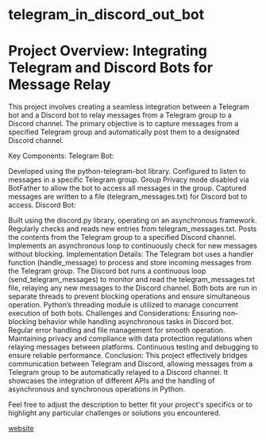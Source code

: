 # telegram_in_discord_out_bot

# Project Overview: Integrating Telegram and Discord Bots for Message Relay
This project involves creating a seamless integration between a Telegram bot and a Discord bot to relay messages from a Telegram group to a Discord channel. The primary objective is to capture messages from a specified Telegram group and automatically post them to a designated Discord channel.

Key Components:
Telegram Bot:

Developed using the python-telegram-bot library.
Configured to listen to messages in a specific Telegram group.
Group Privacy mode disabled via BotFather to allow the bot to access all messages in the group.
Captured messages are written to a file (telegram_messages.txt) for Discord bot to access.
Discord Bot:

Built using the discord.py library, operating on an asynchronous framework.
Regularly checks and reads new entries from telegram_messages.txt.
Posts the contents from the Telegram group to a specified Discord channel.
Implements an asynchronous loop to continuously check for new messages without blocking.
Implementation Details:
The Telegram bot uses a handler function (handle_message) to process and store incoming messages from the Telegram group.
The Discord bot runs a continuous loop (send_telegram_messages) to monitor and read the telegram_messages.txt file, relaying any new messages to the Discord channel.
Both bots are run in separate threads to prevent blocking operations and ensure simultaneous operation.
Python’s threading module is utilized to manage concurrent execution of both bots.
Challenges and Considerations:
Ensuring non-blocking behavior while handling asynchronous tasks in Discord bot.
Regular error handling and file management for smooth operation.
Maintaining privacy and compliance with data protection regulations when relaying messages between platforms.
Continuous testing and debugging to ensure reliable performance.
Conclusion:
This project effectively bridges communication between Telegram and Discord, allowing messages from a Telegram group to be automatically relayed to a Discord channel. It showcases the integration of different APIs and the handling of asynchronous and synchronous operations in Python.

Feel free to adjust the description to better fit your project's specifics or to highlight any particular challenges or solutions you encountered.

[website](https://slothdevelop.com/discord%e6%a9%9f%e5%99%a8%e4%ba%ba-%e5%8d%b3%e6%99%82%e8%92%90%e9%9b%86telegram%e5%90%88%e7%b4%84%e5%b8%b6%e5%96%ae%e7%be%a4%e7%99%bc%e4%bd%88%e7%9a%84%e8%b3%87%e8%a8%8a/)
